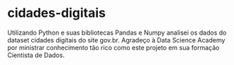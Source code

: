 # cidades-digitais
Utilizando Python e suas bibliotecas Pandas e Numpy analisei os dados do dataset cidades digitais do site gov.br.
Agradeço à Data Science Academy por ministrar conhecimento tão rico como este projeto em sua formação Cientista de Dados.
